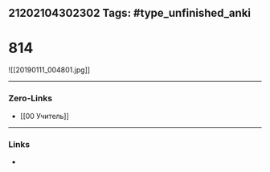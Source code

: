 21202104302302
Tags: #type_unfinished_anki 
---
# 814

![[20190111_004801.jpg]]

---
### Zero-Links
- [[00 Учитель]]
---
### Links
-